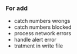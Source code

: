 ### For add
- catch numbers wrongs
- catch numbers blocked
- process network errors
- handle alert error
- tratment in write file
